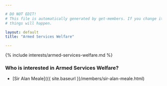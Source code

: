 ```yaml
---

# DO NOT EDIT!
# This file is automatically generated by get-members. If you change it, bad
# things will happen.

layout: default
title: "Armed Services Welfare"

---
```


{% include interests/armed-services-welfare.md %}

### Who is interested in Armed Services Welfare?


* [Sir Alan Meale]({{ site.baseurl }}/members/sir-alan-meale.html)
